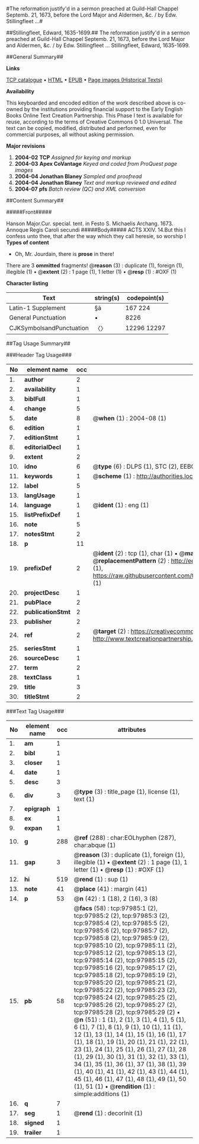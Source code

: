 #The reformation justify'd in a sermon preached at Guild-Hall Chappel Septemb. 21, 1673, before the Lord Major and Aldermen, &c. / by Edw. Stillingfleet ...#

##Stillingfleet, Edward, 1635-1699.##
The reformation justify'd in a sermon preached at Guild-Hall Chappel Septemb. 21, 1673, before the Lord Major and Aldermen, &c. / by Edw. Stillingfleet ...
Stillingfleet, Edward, 1635-1699.

##General Summary##

**Links**

[TCP catalogue](http://www.ota.ox.ac.uk/tcp/)  • 
[HTML](http://tei.it.ox.ac.uk/tcp/Texts-HTML/free/A61/A61590.html)  • 
[EPUB](http://tei.it.ox.ac.uk/tcp/Texts-EPUB/free/A61/A61590.epub) • 
[Page images (Historical Texts)](https://data.historicaltexts.jisc.ac.uk/view?pubId=eebo-13142423e&pageId=eebo-13142423e-97985-1)

**Availability**

This keyboarded and encoded edition of the
	       work described above is co-owned by the institutions
	       providing financial support to the Early English Books
	       Online Text Creation Partnership. This Phase I text is
	       available for reuse, according to the terms of Creative
	       Commons 0 1.0 Universal. The text can be copied,
	       modified, distributed and performed, even for
	       commercial purposes, all without asking permission.

**Major revisions**

1. __2004-02__ __TCP__ *Assigned for keying and markup*
1. __2004-03__ __Apex CoVantage__ *Keyed and coded from ProQuest page images*
1. __2004-04__ __Jonathan Blaney__ *Sampled and proofread*
1. __2004-04__ __Jonathan Blaney__ *Text and markup reviewed and edited*
1. __2004-07__ __pfs__ *Batch review (QC) and XML conversion*

##Content Summary##

#####Front#####

Hanson Major.Cur. special. tent. in Festo S. Michaelis Archang. 1673. Annoque Regis Caroli secundi 
#####Body#####
ACTS XXIV. 14.But this I confess unto thee, that after the way which they call heresie, so worship I
**Types of content**

  * Oh, Mr. Jourdain, there is **prose** in there!

There are 3 **ommitted** fragments! 
 @__reason__ (3) : duplicate (1), foreign (1), illegible (1)  •  @__extent__ (2) : 1 page (1), 1 letter (1)  •  @__resp__ (1) : #OXF (1)

**Character listing**


|Text|string(s)|codepoint(s)|
|---|---|---|
|Latin-1 Supplement|§à|167 224|
|General Punctuation|•|8226|
|CJKSymbolsandPunctuation|〈〉|12296 12297|

##Tag Usage Summary##

###Header Tag Usage###

|No|element name|occ|attributes|
|---|---|---|---|
|1.|__author__|2||
|2.|__availability__|1||
|3.|__biblFull__|1||
|4.|__change__|5||
|5.|__date__|8| @__when__ (1) : 2004-08 (1)|
|6.|__edition__|1||
|7.|__editionStmt__|1||
|8.|__editorialDecl__|1||
|9.|__extent__|2||
|10.|__idno__|6| @__type__ (6) : DLPS (1), STC (2), EEBO-CITATION (1), OCLC (1), VID (1)|
|11.|__keywords__|1| @__scheme__ (1) : http://authorities.loc.gov/ (1)|
|12.|__label__|5||
|13.|__langUsage__|1||
|14.|__language__|1| @__ident__ (1) : eng (1)|
|15.|__listPrefixDef__|1||
|16.|__note__|5||
|17.|__notesStmt__|2||
|18.|__p__|11||
|19.|__prefixDef__|2| @__ident__ (2) : tcp (1), char (1)  •  @__matchPattern__ (2) : ([0-9\-]+):([0-9IVX]+) (1), (.+) (1)  •  @__replacementPattern__ (2) : http://eebo.chadwyck.com/downloadtiff?vid=$1&page=$2 (1), https://raw.githubusercontent.com/textcreationpartnership/Texts/master/tcpchars.xml#$1 (1)|
|20.|__projectDesc__|1||
|21.|__pubPlace__|2||
|22.|__publicationStmt__|2||
|23.|__publisher__|2||
|24.|__ref__|2| @__target__ (2) : https://creativecommons.org/publicdomain/zero/1.0/ (1), http://www.textcreationpartnership.org/docs/. (1)|
|25.|__seriesStmt__|1||
|26.|__sourceDesc__|1||
|27.|__term__|2||
|28.|__textClass__|1||
|29.|__title__|3||
|30.|__titleStmt__|2||


###Text Tag Usage###

|No|element name|occ|attributes|
|---|---|---|---|
|1.|__am__|1||
|2.|__bibl__|1||
|3.|__closer__|1||
|4.|__date__|1||
|5.|__desc__|3||
|6.|__div__|3| @__type__ (3) : title_page (1), license (1), text (1)|
|7.|__epigraph__|1||
|8.|__ex__|1||
|9.|__expan__|1||
|10.|__g__|288| @__ref__ (288) : char:EOLhyphen (287), char:abque (1)|
|11.|__gap__|3| @__reason__ (3) : duplicate (1), foreign (1), illegible (1)  •  @__extent__ (2) : 1 page (1), 1 letter (1)  •  @__resp__ (1) : #OXF (1)|
|12.|__hi__|519| @__rend__ (1) : sup (1)|
|13.|__note__|41| @__place__ (41) : margin (41)|
|14.|__p__|53| @__n__ (42) : 1 (18), 2 (16), 3 (8)|
|15.|__pb__|58| @__facs__ (58) : tcp:97985:1 (2), tcp:97985:2 (2), tcp:97985:3 (2), tcp:97985:4 (2), tcp:97985:5 (2), tcp:97985:6 (2), tcp:97985:7 (2), tcp:97985:8 (2), tcp:97985:9 (2), tcp:97985:10 (2), tcp:97985:11 (2), tcp:97985:12 (2), tcp:97985:13 (2), tcp:97985:14 (2), tcp:97985:15 (2), tcp:97985:16 (2), tcp:97985:17 (2), tcp:97985:18 (2), tcp:97985:19 (2), tcp:97985:20 (2), tcp:97985:21 (2), tcp:97985:22 (2), tcp:97985:23 (2), tcp:97985:24 (2), tcp:97985:25 (2), tcp:97985:26 (2), tcp:97985:27 (2), tcp:97985:28 (2), tcp:97985:29 (2)  •  @__n__ (51) : 1 (1), 2 (1), 3 (1), 4 (1), 5 (1), 6 (1), 7 (1), 8 (1), 9 (1), 10 (1), 11 (1), 12 (1), 13 (1), 14 (1), 15 (1), 16 (1), 17 (1), 18 (1), 19 (1), 20 (1), 21 (1), 22 (1), 23 (1), 24 (1), 25 (1), 26 (1), 27 (1), 28 (1), 29 (1), 30 (1), 31 (1), 32 (1), 33 (1), 34 (1), 35 (1), 36 (1), 37 (1), 38 (1), 39 (1), 40 (1), 41 (1), 42 (1), 43 (1), 44 (1), 45 (1), 46 (1), 47 (1), 48 (1), 49 (1), 50 (1), 51 (1)  •  @__rendition__ (1) : simple:additions (1)|
|16.|__q__|7||
|17.|__seg__|1| @__rend__ (1) : decorInit (1)|
|18.|__signed__|1||
|19.|__trailer__|1||

